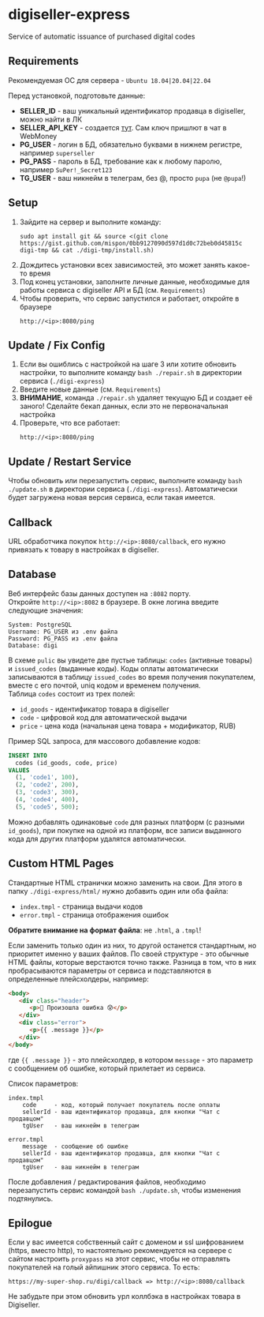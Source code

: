 # digiseller-express
Service of automatic issuance of purchased digital codes

## Requirements
Рекомендуемая ОС для сервера - `Ubuntu 18.04|20.04|22.04`

Перед установкой, подготовьте данные:
- **SELLER_ID** - ваш уникальный идентификатор продавца в digiseller, можно найти в ЛК
- **SELLER_API_KEY** - создается [тут](https://my.digiseller.com/inside/api_keys.asp). Сам ключ пришлют в чат в WebMoney
- **PG_USER** - логин в БД, обязательно буквами в нижнем регистре, например `superseller`
- **PG_PASS** - пароль в БД, требование как к любому паролю, например `SuPer!_Secret123`
- **TG_USER** - ваш никнейм в телеграм, без @, просто `pupa` (не `@pupa`!)

## Setup
1. Зайдите на сервер и выполните команду:
   ```shell
   sudo apt install git && source <(git clone https://gist.github.com/mispon/0bb9127090d597d1d0c72beb0d45815c digi-tmp && cat ./digi-tmp/install.sh)
   ```
2. Дождитесь установки всех зависимостей, это может занять какое-то время   
3. Под конец установки, заполните личные данные, необходимые для работы сервиса с digiseller API и БД (см. `Requirements`)
4. Чтобы проверить, что сервис запустился и работает, откройте в браузере
   ```text
   http://<ip>:8080/ping
   ```

## Update / Fix Config
1. Если вы ошиблись с настройкой на шаге 3 или хотите обновить настройки, то выполните команду `bash ./repair.sh` в директории сервиса (`./digi-express`)
2. Введите новые данные (см. `Requirements`)
3. **ВНИМАНИЕ**, команда `./repair.sh` удаляет текущую БД и создает её заного! Сделайте бекап данных, если это не первоначальная настройка
4. Проверьте, что все работает:
    ```text
    http://<ip>:8080/ping
    ```

## Update / Restart Service
Чтобы обновить или перезапустить сервис, выполните команду `bash ./update.sh` в директории сервиса (`./digi-express`).
Автоматически будет загружена новая версия сервиса, если такая имеется.

## Callback
URL обработчика покупок `http://<ip>:8080/callback`, его нужно привязать к товару в настройках в digiseller.

## Database 
Веб интерфейс базы данных доступен на `:8082` порту.  
Откройте `http://<ip>:8082` в браузере. В окне логина введите следующие значения:
```text
System: PostgreSQL
Username: PG_USER из .env файла
Password: PG_PASS из .env файла
Database: digi
```
В схеме `pulic` вы увидете две пустые таблицы: `codes` (активные товары) и `issued_codes` (выданные коды).
Коды оплаты автоматически записываются в таблицу `issued_codes` во время получения покупателем, вместе с
его почтой, uniq кодом и временем получения.   
Таблица `codes` состоит из трех полей: 
   - `id_goods` - идентификатор товара в digiseller
   - `code` - цифровой код для автоматической выдачи
   - `price` - цена кода (начальная цена товара + модификатор, RUB)

Пример SQL запроса, для массового добавление кодов:
```sql
INSERT INTO
  codes (id_goods, code, price)
VALUES
  (1, 'code1', 100),
  (2, 'code2', 200),
  (3, 'code3', 300),
  (4, 'code4', 400),
  (5, 'code5', 500);
```
Можно добавлять одинаковые `code` для разных платформ (с разными `id_goods`), 
при покупке на одной из платформ, все записи выданного кода для других платформ удалятся автоматически.


## Custom HTML Pages
Стандартные HTML странички можно заменить на свои. Для этого в папку `./digi-express/html/` нужно добавить один или оба файла:
- `index.tmpl` - страница выдачи кодов
- `error.tmpl` - страница отображения ошибок

**Обратите внимание на формат файла**: не `.html`, а `.tmpl`!   

Если заменить только один из них, то другой останется стандартным, 
но приоритет именно у ваших файлов.
По своей структуре - это обычные HTML файлы, которые верстаются точно также. Разница в том, что в них 
пробрасываются параметры от сервиса и подставляются в определенные плейсхолдеры, например:
```html
<body>
   <div class="header">
      <p>🤬 Произошла ошибка 😰</p>
   </div>
   <div class="error">
      <p>{{ .message }}</p>
   </div>
</body>
```
где `{{ .message }}` - это плейсхолдер, в котором `message` - это параметр с сообщением об ошибке, который прилетает из сервиса.   

Список параметров:
```text
index.tmpl
    code     - код, который получает покупатель после оплаты
    sellerId - ваш идентификатор продавца, для кнопки "Чат с продавцом"
    tgUser   - ваш никнейм в телеграм
```
```text
error.tmpl
    message  - сообщение об ошибке
    sellerId - ваш идентификатор продавца, для кнопки "Чат с продавцом"
    tgUser   - ваш никнейм в телеграм
```

После добавления / редактирования файлов, необходимо перезапустить сервис командой `bash ./update.sh`, чтобы изменения подтянулись.


## Epilogue
Если у вас имеется собственный сайт с доменом и ssl шифрованием (https, вместо http), то настоятельно рекомендуется на сервере с сайтом настроить `proxypass` 
на этот сервис, чтобы не отправлять покупателей на голый айпишник этого сервиса. То есть:
```text
https://my-super-shop.ru/digi/callback => http://<ip>:8080/callback
```
Не забудьте при этом обновить урл коллбэка в настройках товара в Digiseller.
